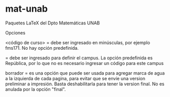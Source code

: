 # mat-unab
Paquetes LaTeX del Dpto Matemáticas UNAB

Opciones

<código de curso> =  debe ser ingresado en minúsculas, por ejemplo fms171. No hay opción predefinida.

<campus> = debe ser ingresado para definir el campus. La opción predefinida es República, por lo que no es necesario ingresar un código para este campus

borrador = es una opción que puede ser usada para agregar marca de agua a la izquierda de cada pagina, para evitar que se envíe una version preliminar a impresión. Basta deshabilitarla para tener la version final. No es anulada por la opción "final".

